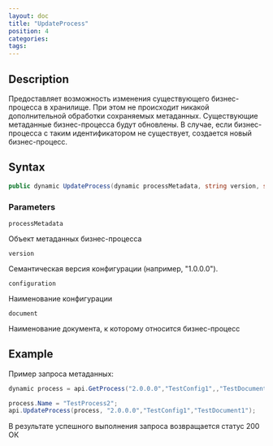 ```yaml
---
layout: doc
title: "UpdateProcess"
position: 4
categories: 
tags:
---
```


## Description
Предоставляет возможность изменения существующего бизнес-процесса в хранилище.
При этом не происходит никакой дополнительной обработки сохраняемых метаданных.
Существующие метаданные бизнес-процесса будут обновлены. В случае, если бизнес-процесса с таким идентификатором не существует,
создается новый бизнес-процесс.

## Syntax
```csharp
public dynamic UpdateProcess(dynamic processMetadata, string version, string configuration, string document)
```

### Parameters

`processMetadata`

Объект метаданных бизнес-процесса

`version`

Семантическая версия конфигурации (например, "1.0.0.0").

`configuration`

Наименование конфигурации

`document`

Наименование документа, к которому относится бизнес-процесс

## Example


Пример запроса метаданных:

```csharp
dynamic process = api.GetProcess("2.0.0.0","TestConfig1",,"TestDocument1","TestProcess1");

process.Name = "TestProcess2";
api.UpdateProcess(process, "2.0.0.0","TestConfig1","TestDocument1");

```

В результате успешного выполнения запроса возвращается статус 200 ОК
